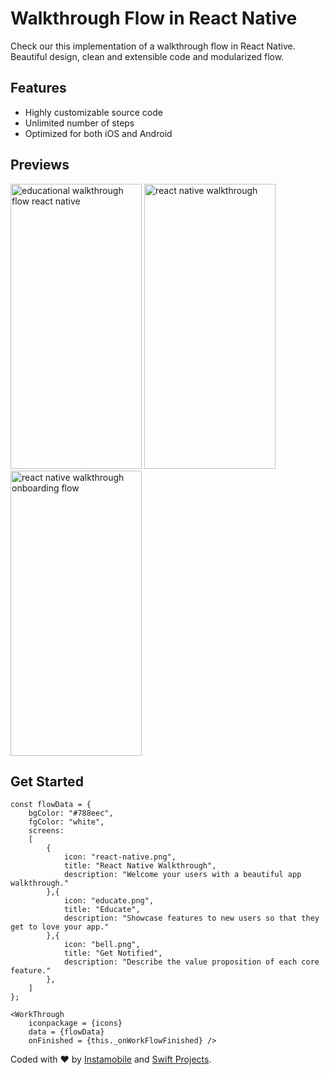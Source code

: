 # Walkthrough Flow in React Native

Check our this implementation of a walkthrough flow in React Native. Beautiful design, clean and extensible code and modularized flow.

## Features

* Highly customizable source code
* Unlimited number of steps
* Optimized for both iOS and Android

## Previews

<a href="https://www.instamobile.io/app-templates/react-native-walkthrough-flow/"><img src="https://www.instamobile.io/wp-content/uploads/2019/01/Simulator-Screen-Shot-iPhone-X-2019-01-20-at-13.59.45-473x1024.png" alt="educational walkthrough flow react native" width="210" height="456"/></a>
<a href="https://www.instamobile.io/app-templates/react-native-walkthrough-flow/"><img src="https://www.instamobile.io/wp-content/uploads/2019/01/Simulator-Screen-Shot-iPhone-X-2019-01-20-at-13.59.17-473x1024.png" alt="react native walkthrough" width="210" height="456" /></a>
<a href="https://www.instamobile.io/app-templates/react-native-walkthrough-flow/"><img src="https://www.instamobile.io/wp-content/uploads/2019/01/Simulator-Screen-Shot-iPhone-X-2019-01-20-at-13.59.14-473x1024.png" alt="react native walkthrough onboarding flow" width="210" height="456"/></a>

## Get Started

```
const flowData = {
    bgColor: "#788eec", 
    fgColor: "white", 
    screens:
    [
        {
        	icon: "react-native.png",
       		title: "React Native Walkthrough",
       		description: "Welcome your users with a beautiful app walkthrough."
       	},{
        	icon: "educate.png",
        	title: "Educate",
        	description: "Showcase features to new users so that they get to love your app."
        },{
        	icon: "bell.png",
        	title: "Get Notified",
        	description: "Describe the value proposition of each core feature."
        },
    ]
};

<WorkThrough
	iconpackage = {icons}
	data = {flowData}
	onFinished = {this._onWorkFlowFinished} />

```

Coded with ❤️ by <a href="https://www.instamobile.io">Instamobile</a> and <a href="https://www.iosapptemplates.com">Swift Projects</a>.